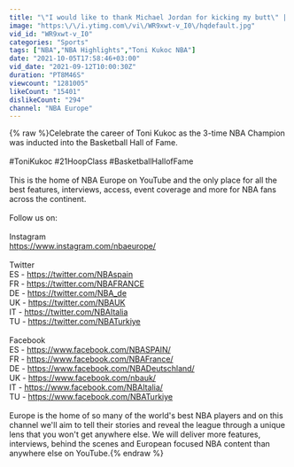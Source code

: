 ```yaml
---
title: "\"I would like to thank Michael Jordan for kicking my butt\" | TONI KUKOC Hall of Fame Speech"
image: "https:\/\/i.ytimg.com\/vi\/WR9xwt-v_I0\/hqdefault.jpg"
vid_id: "WR9xwt-v_I0"
categories: "Sports"
tags: ["NBA","NBA Highlights","Toni Kukoc NBA"]
date: "2021-10-05T17:58:46+03:00"
vid_date: "2021-09-12T10:00:30Z"
duration: "PT8M46S"
viewcount: "1281005"
likeCount: "15401"
dislikeCount: "294"
channel: "NBA Europe"
---
```

{% raw %}Celebrate the career of Toni Kukoc as the 3-time NBA Champion was inducted into the Basketball Hall of Fame. <br /><br />#ToniKukoc #21HoopClass #BasketballHallofFame<br /><br />This is the home of NBA Europe on YouTube and the only place for all the best features, interviews, access, event coverage and more for NBA fans across the continent.<br /><br />Follow us on:<br /><br />Instagram<br /><a rel="nofollow" target="blank" href="https://www.instagram.com/nbaeurope/">https://www.instagram.com/nbaeurope/</a><br /><br />Twitter<br />ES - <a rel="nofollow" target="blank" href="https://twitter.com/NBAspain">https://twitter.com/NBAspain</a><br />FR - <a rel="nofollow" target="blank" href="https://twitter.com/NBAFRANCE">https://twitter.com/NBAFRANCE</a><br />DE - <a rel="nofollow" target="blank" href="https://twitter.com/NBA_de">https://twitter.com/NBA_de</a><br />UK - <a rel="nofollow" target="blank" href="https://twitter.com/NBAUK">https://twitter.com/NBAUK</a><br />IT - <a rel="nofollow" target="blank" href="https://twitter.com/NBAItalia">https://twitter.com/NBAItalia</a><br />TU - <a rel="nofollow" target="blank" href="https://twitter.com/NBATurkiye">https://twitter.com/NBATurkiye</a><br /><br />Facebook<br />ES - <a rel="nofollow" target="blank" href="https://www.facebook.com/NBASPAIN/">https://www.facebook.com/NBASPAIN/</a><br />FR - <a rel="nofollow" target="blank" href="https://www.facebook.com/NBAFrance/">https://www.facebook.com/NBAFrance/</a><br />DE - <a rel="nofollow" target="blank" href="https://www.facebook.com/NBADeutschland/">https://www.facebook.com/NBADeutschland/</a><br />UK - <a rel="nofollow" target="blank" href="https://www.facebook.com/nbauk/">https://www.facebook.com/nbauk/</a><br />IT - <a rel="nofollow" target="blank" href="https://www.facebook.com/NBAItalia/">https://www.facebook.com/NBAItalia/</a><br />TU - <a rel="nofollow" target="blank" href="https://www.facebook.com/NBATurkiye">https://www.facebook.com/NBATurkiye</a><br /><br />Europe is the home of so many of the world's best NBA players and on this channel we'll aim to tell their stories and reveal the league through a unique lens that you won't get anywhere else. We will deliver more features, interviews, behind the scenes and European focused NBA content than anywhere else on YouTube.{% endraw %}
